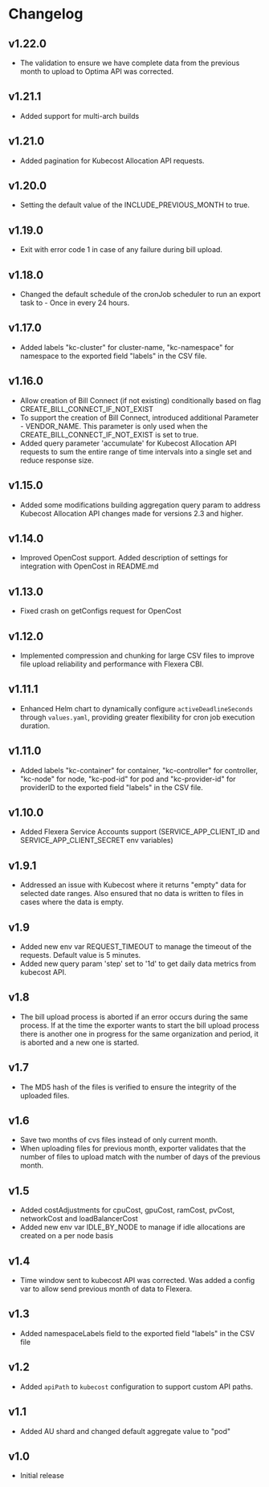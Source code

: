# Changelog

## v1.22.0

- The validation to ensure we have complete data from the previous month to upload to Optima API was corrected.

## v1.21.1

- Added support for multi-arch builds

## v1.21.0

- Added pagination for Kubecost Allocation API requests.

## v1.20.0

- Setting the default value of the INCLUDE_PREVIOUS_MONTH to true.

## v1.19.0

- Exit with error code 1 in case of any failure during bill upload.

## v1.18.0

- Changed the default schedule of the cronJob scheduler to run an export task to - Once in every 24 hours.

## v1.17.0

- Added labels "kc-cluster" for cluster-name, "kc-namespace" for namespace to the exported field "labels" in the CSV file.

## v1.16.0

- Allow creation of Bill Connect (if not existing) conditionally based on flag CREATE_BILL_CONNECT_IF_NOT_EXIST
- To support the creation of Bill Connect, introduced additional Parameter - VENDOR_NAME. This parameter is only used when the CREATE_BILL_CONNECT_IF_NOT_EXIST is set to true.
- Added query parameter 'accumulate' for Kubecost Allocation API requests to sum the entire range of time intervals into a single set and reduce response size.

## v1.15.0

- Added some modifications building aggregation query param to address Kubecost Allocation API changes made for versions 2.3 and higher.

## v1.14.0

- Improved OpenCost support. Added description of settings for integration with OpenCost in README.md

## v1.13.0

- Fixed crash on getConfigs request for OpenCost

## v1.12.0

- Implemented compression and chunking for large CSV files to improve file upload reliability and performance with Flexera CBI.

## v1.11.1

- Enhanced Helm chart to dynamically configure `activeDeadlineSeconds` through `values.yaml`, providing greater flexibility for cron job execution duration.

## v1.11.0

- Added labels "kc-container" for container, "kc-controller" for controller, "kc-node" for node, "kc-pod-id" for pod and "kc-provider-id" for providerID to the exported field "labels" in the CSV file.

## v1.10.0

- Added Flexera Service Accounts support (SERVICE_APP_CLIENT_ID and SERVICE_APP_CLIENT_SECRET env variables)

## v1.9.1

- Addressed an issue with Kubecost where it returns "empty" data for selected date ranges. Also ensured that no data is written to files in cases where the data is empty.

## v1.9

- Added new env var REQUEST_TIMEOUT to manage the timeout of the requests. Default value is 5 minutes.
- Added new query param 'step' set to '1d' to get daily data metrics from kubecost API.

## v1.8

- The bill upload process is aborted if an error occurs during the same process. If at the time the exporter wants to start the bill upload process there is another one in progress for the same organization and period, it is aborted and a new one is started.

## v1.7

- The MD5 hash of the files is verified to ensure the integrity of the uploaded files.

## v1.6

- Save two months of cvs files instead of only current month.
- When uploading files for previous month, exporter validates that the number of files to upload match with the number of days of the previous month.

## v1.5

- Added costAdjustments for cpuCost, gpuCost, ramCost, pvCost, networkCost and loadBalancerCost
- Added new env var IDLE_BY_NODE to manage if idle allocations are created on a per node basis

## v1.4

- Time window sent to kubecost API was corrected. Was added a config var to allow send previous month of data to Flexera.

## v1.3

- Added namespaceLabels field to the exported field "labels" in the CSV file

## v1.2

- Added `apiPath` to `kubecost` configuration to support custom API paths.

## v1.1

- Added AU shard and changed default aggregate value to "pod"

## v1.0

- Initial release
